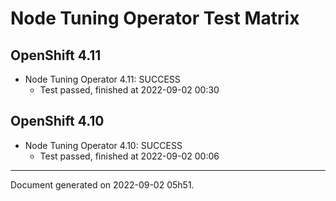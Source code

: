 
Node Tuning Operator Test Matrix
================================

OpenShift 4.11
--------------



* Node Tuning Operator 4.11: SUCCESS
  - Test passed, finished at 2022-09-02 00:30






OpenShift 4.10
--------------



* Node Tuning Operator 4.10: SUCCESS
  - Test passed, finished at 2022-09-02 00:06






---
Document generated on 2022-09-02 05h51.
